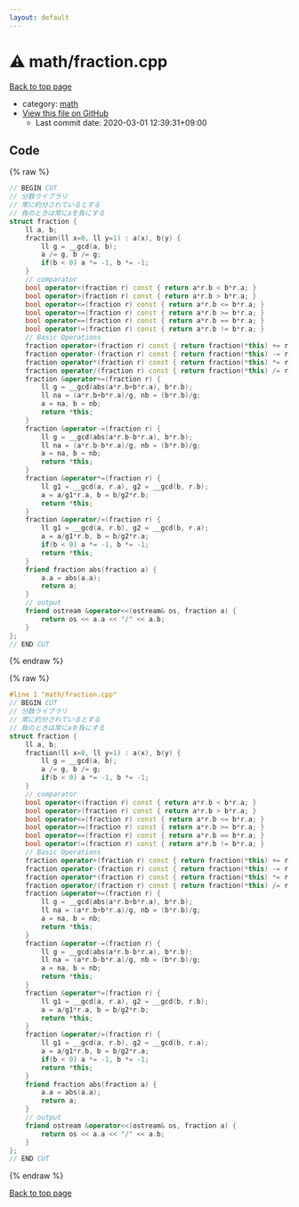 ```yaml
---
layout: default
---
```


<!-- mathjax config similar to math.stackexchange -->
<script type="text/javascript" async
  src="https://cdnjs.cloudflare.com/ajax/libs/mathjax/2.7.5/MathJax.js?config=TeX-MML-AM_CHTML">
</script>
<script type="text/x-mathjax-config">
  MathJax.Hub.Config({
    TeX: { equationNumbers: { autoNumber: "AMS" }},
    tex2jax: {
      inlineMath: [ ['$','$'] ],
      processEscapes: true
    },
    "HTML-CSS": { matchFontHeight: false },
    displayAlign: "left",
    displayIndent: "2em"
  });
</script>

<script type="text/javascript" src="https://cdnjs.cloudflare.com/ajax/libs/jquery/3.4.1/jquery.min.js"></script>
<script src="https://cdn.jsdelivr.net/npm/jquery-balloon-js@1.1.2/jquery.balloon.min.js" integrity="sha256-ZEYs9VrgAeNuPvs15E39OsyOJaIkXEEt10fzxJ20+2I=" crossorigin="anonymous"></script>
<script type="text/javascript" src="../../assets/js/copy-button.js"></script>
<link rel="stylesheet" href="../../assets/css/copy-button.css" />


# :warning: math/fraction.cpp

<a href="../../index.html">Back to top page</a>

* category: <a href="../../index.html#7e676e9e663beb40fd133f5ee24487c2">math</a>
* <a href="{{ site.github.repository_url }}/blob/master/math/fraction.cpp">View this file on GitHub</a>
    - Last commit date: 2020-03-01 12:39:31+09:00




## Code

<a id="unbundled"></a>
{% raw %}
```cpp
// BEGIN CUT
// 分数ライブラリ
// 常に約分されているとする
// 負のときは常にaを負にする
struct fraction {
    ll a, b;
    fraction(ll x=0, ll y=1) : a(x), b(y) {
        ll g = __gcd(a, b);
        a /= g, b /= g;
        if(b < 0) a *= -1, b *= -1;
    }
    // comparator
    bool operator<(fraction r) const { return a*r.b < b*r.a; }
    bool operator>(fraction r) const { return a*r.b > b*r.a; }
    bool operator<=(fraction r) const { return a*r.b <= b*r.a; }
    bool operator>=(fraction r) const { return a*r.b >= b*r.a; }
    bool operator==(fraction r) const { return a*r.b == b*r.a; }
    bool operator!=(fraction r) const { return a*r.b != b*r.a; }
    // Basic Operations
    fraction operator+(fraction r) const { return fraction(*this) += r; }
    fraction operator-(fraction r) const { return fraction(*this) -= r; }
    fraction operator*(fraction r) const { return fraction(*this) *= r; }
    fraction operator/(fraction r) const { return fraction(*this) /= r; }
    fraction &operator+=(fraction r) {
        ll g = __gcd(abs(a*r.b+b*r.a), b*r.b);
        ll na = (a*r.b+b*r.a)/g, nb = (b*r.b)/g;
        a = na, b = nb;
        return *this;
    }
    fraction &operator-=(fraction r) {
        ll g = __gcd(abs(a*r.b-b*r.a), b*r.b);
        ll na = (a*r.b-b*r.a)/g, nb = (b*r.b)/g;
        a = na, b = nb;
        return *this;
    }
    fraction &operator*=(fraction r) {
        ll g1 = __gcd(a, r.a), g2 = __gcd(b, r.b);
        a = a/g1*r.a, b = b/g2*r.b;
        return *this;
    }
    fraction &operator/=(fraction r) {
        ll g1 = __gcd(a, r.b), g2 = __gcd(b, r.a);
        a = a/g1*r.b, b = b/g2*r.a;
        if(b < 0) a *= -1, b *= -1;
        return *this;
    }
    friend fraction abs(fraction a) {
        a.a = abs(a.a);
        return a;
    }
    // output
    friend ostream &operator<<(ostream& os, fraction a) {
        return os << a.a << "/" << a.b;
    }
};
// END CUT
```
{% endraw %}

<a id="bundled"></a>
{% raw %}
```cpp
#line 1 "math/fraction.cpp"
// BEGIN CUT
// 分数ライブラリ
// 常に約分されているとする
// 負のときは常にaを負にする
struct fraction {
    ll a, b;
    fraction(ll x=0, ll y=1) : a(x), b(y) {
        ll g = __gcd(a, b);
        a /= g, b /= g;
        if(b < 0) a *= -1, b *= -1;
    }
    // comparator
    bool operator<(fraction r) const { return a*r.b < b*r.a; }
    bool operator>(fraction r) const { return a*r.b > b*r.a; }
    bool operator<=(fraction r) const { return a*r.b <= b*r.a; }
    bool operator>=(fraction r) const { return a*r.b >= b*r.a; }
    bool operator==(fraction r) const { return a*r.b == b*r.a; }
    bool operator!=(fraction r) const { return a*r.b != b*r.a; }
    // Basic Operations
    fraction operator+(fraction r) const { return fraction(*this) += r; }
    fraction operator-(fraction r) const { return fraction(*this) -= r; }
    fraction operator*(fraction r) const { return fraction(*this) *= r; }
    fraction operator/(fraction r) const { return fraction(*this) /= r; }
    fraction &operator+=(fraction r) {
        ll g = __gcd(abs(a*r.b+b*r.a), b*r.b);
        ll na = (a*r.b+b*r.a)/g, nb = (b*r.b)/g;
        a = na, b = nb;
        return *this;
    }
    fraction &operator-=(fraction r) {
        ll g = __gcd(abs(a*r.b-b*r.a), b*r.b);
        ll na = (a*r.b-b*r.a)/g, nb = (b*r.b)/g;
        a = na, b = nb;
        return *this;
    }
    fraction &operator*=(fraction r) {
        ll g1 = __gcd(a, r.a), g2 = __gcd(b, r.b);
        a = a/g1*r.a, b = b/g2*r.b;
        return *this;
    }
    fraction &operator/=(fraction r) {
        ll g1 = __gcd(a, r.b), g2 = __gcd(b, r.a);
        a = a/g1*r.b, b = b/g2*r.a;
        if(b < 0) a *= -1, b *= -1;
        return *this;
    }
    friend fraction abs(fraction a) {
        a.a = abs(a.a);
        return a;
    }
    // output
    friend ostream &operator<<(ostream& os, fraction a) {
        return os << a.a << "/" << a.b;
    }
};
// END CUT

```
{% endraw %}

<a href="../../index.html">Back to top page</a>

